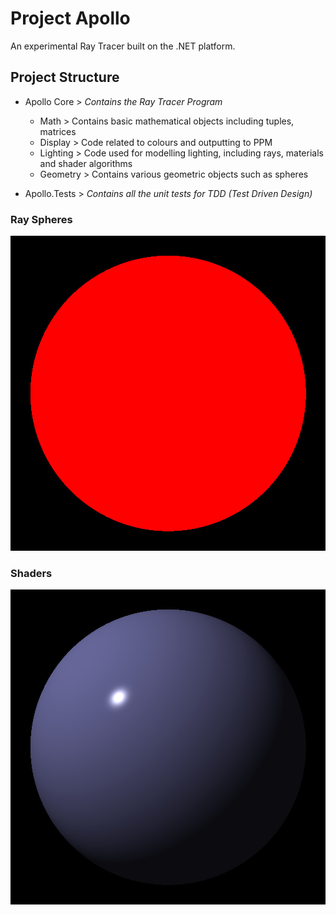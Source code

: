 # Project Apollo

An experimental Ray Tracer built on the .NET platform.

## Project Structure

- Apollo Core > _Contains the Ray Tracer Program_
  - Math > Contains basic mathematical objects including tuples, matrices
  - Display > Code related to colours and outputting to PPM
  - Lighting > Code used for modelling lighting, including rays, materials and shader algorithms
  - Geometry > Contains various geometric objects such as spheres



- Apollo.Tests > _Contains all the unit tests for TDD (Test Driven Design)_

### Ray Spheres

![Ray Sphere](./Outputs/Ray-Spheres/Circle.jpg)

### Shaders

![Shaders](./Outputs/Shader/RenderedSphere.jpg)
